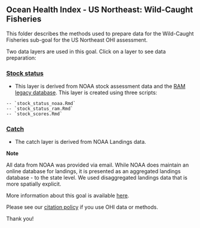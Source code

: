 ## Ocean Health Index - US Northeast: Wild-Caught Fisheries

This folder describes the methods used to prepare data for the Wild-Caught Fisheries sub-goal for the US Northeast OHI assessment.

Two data layers are used in this goal. Click on a layer to see data preparation:

### [Stock status](https://ohi-northeast.github.io/ne-prep/prep/fis/stock_scores.html)
- This layer is derived from NOAA stock assessment data and the [RAM legacy database](https://www.ramlegacy.org/). This layer is created using three scripts:
```
-- `stock_status_noaa.Rmd`
-- `stock_status_ram.Rmd`
-- `stock_scores.Rmd`
```

### [Catch](https://ohi-northeast.github.io/ne-prep/prep/fis/noaa_spatial_fish_catch.html)
- The catch layer is derived from NOAA Landings data.


**Note** 

All data from NOAA was provided via email. While NOAA does maintain an online database for landings, it is presented as an aggregated landings database - to the state level. We used disaggregated landings data that is more spatially explicit.


More information about this goal is available [here](http://ohi-science.org/goals/#food-provision).

Please see our [citation policy](http://ohi-science.org/citation-policy/) if you use OHI data or methods.

Thank you!
